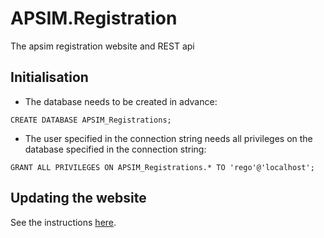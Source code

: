 # APSIM.Registration

The apsim registration website and REST api

## Initialisation

- The database needs to be created in advance:

```
CREATE DATABASE APSIM_Registrations;
```

- The user specified in the connection string needs all privileges on the database specified in the connection string:

```
GRANT ALL PRIVILEGES ON APSIM_Registrations.* TO 'rego'@'localhost';
```

## Updating the website

See the instructions [here](https://github.com/hol430/apsim-notes/blob/master/REGISTRATION.md).
